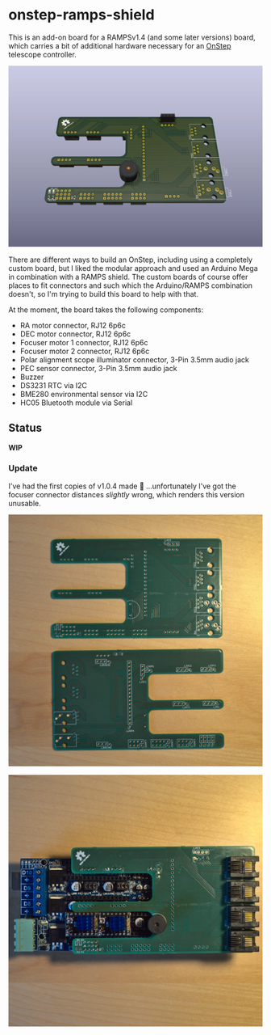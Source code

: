 # onstep-ramps-shield

This is an add-on board for a RAMPSv1.4 (and some later versions) board, which
carries a bit of additional hardware necessary for an
[OnStep](https://github.com/hjd1964/OnStep)
telescope controller.

![screenshot](./img/screenshot.webp)

There are different ways to build an OnStep, including using a completely custom
board, but I liked the modular approach and used an Arduino Mega in combination
with a RAMPS shield. The custom boards of course offer places to fit connectors
and such which the Arduino/RAMPS combination doesn't, so I'm trying to build
this board to help with that.

At the moment, the board takes the following components:
- RA motor connector, RJ12 6p6c
- DEC motor connector, RJ12 6p6c
- Focuser motor 1 connector, RJ12 6p6c
- Focuser motor 2 connector, RJ12 6p6c
- Polar alignment scope illuminator connector, 3-Pin 3.5mm audio jack
- PEC sensor connector, 3-Pin 3.5mm audio jack
- Buzzer
- DS3231 RTC via I2C
- BME280 environmental sensor via I2C
- HC05 Bluetooth module via Serial

## Status

**WIP**

### Update

I've had the first copies of v1.0.4 made 🎉 ...unfortunately I've got the
focuser connector distances _slightly_ wrong, which renders this version
unusable.

![overview](./img/overview.webp)

![assembly](./img/assembly.webp)


